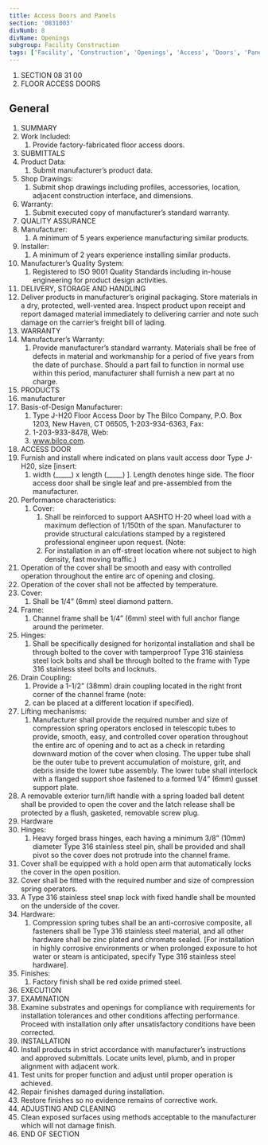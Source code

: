 ```yaml
---
title: Access Doors and Panels
section: '0831003'
divNumb: 8
divName: Openings
subgroup: Facility Construction
tags: ['Facility', 'Construction', 'Openings', 'Access', 'Doors', 'Panels']
---
```


1. SECTION 08 31 00
1. FLOOR ACCESS DOORS

## General

   1. SUMMARY
   1. Work Included:
      1. Provide factory-fabricated floor access doors.
   1. SUBMITTALS
   1. Product Data:
      1. Submit manufacturer’s product data.
   1. Shop Drawings:
      1. Submit shop drawings including profiles, accessories, location, adjacent construction interface, and dimensions.
   1. Warranty:
      1. Submit executed copy of manufacturer’s standard warranty.
   1. QUALITY ASSURANCE
   1. Manufacturer:
      1. A minimum of 5 years experience manufacturing similar products.
   1. Installer:
      1. A minimum of 2 years experience installing similar products.
   1. Manufacturer’s Quality System:
      1. Registered to ISO 9001 Quality Standards including in-house engineering for product design activities.
   1. DELIVERY, STORAGE AND HANDLING
   1. Deliver products in manufacturer’s original packaging. Store materials in a dry, protected, well-vented area. Inspect product upon receipt and report damaged material immediately to delivering carrier and note such damage on the carrier’s freight bill of lading.
   1. WARRANTY
   1. Manufacturer’s Warranty:
      1. Provide manufacturer’s standard warranty. Materials shall be free of defects in material and workmanship for a period of five years from the date of purchase. Should a part fail to function in normal use within this period, manufacturer shall furnish a new part at no charge.
   1. PRODUCTS
   1. manufacturer
   1. Basis-of-Design Manufacturer:
      1. Type J-H20 Floor Access Door by The Bilco Company, P.O. Box 1203, New Haven, CT 06505, 1-203-934-6363, Fax:
      1. 1-203-933-8478, Web:
      1. www.bilco.com. 
   1. ACCESS DOOR
   1. Furnish and install where indicated on plans vault access door Type J-H20, size [insert:
      1. width (\_\_\_\_\_) x length (\_\_\_\_\_) ]. Length denotes hinge side. The floor access door shall be single leaf and pre-assembled from the manufacturer.
   1. Performance characteristics:
      1. Cover:
         1. Shall be reinforced to support AASHTO H-20 wheel load with a maximum deflection of 1/150th of the span. Manufacturer to provide structural calculations stamped by a registered professional engineer upon request. (Note:
         1. For installation in an off-street location where not subject to high density, fast moving traffic.) 
   1. Operation of the cover shall be smooth and easy with controlled operation throughout the entire arc of opening and closing.
   1. Operation of the cover shall not be affected by temperature.
   1. Cover:
      1. Shall be 1/4” (6mm) steel diamond pattern.
   1. Frame:
      1. Channel frame shall be 1/4” (6mm) steel with full anchor flange around the perimeter. 
   1. Hinges:
      1. Shall be specifically designed for horizontal installation and shall be through bolted to the cover with tamperproof Type 316 stainless steel lock bolts and shall be through bolted to the frame with Type 316 stainless steel bolts and locknuts. 
   1. Drain Coupling:
      1. Provide a 1-1/2” (38mm) drain coupling located in the right front corner of the channel frame (note:
      1. can be placed at a different location if specified).
   1. Lifting mechanisms:
      1. Manufacturer shall provide the required number and size of compression spring operators enclosed in telescopic tubes to provide, smooth, easy, and controlled cover operation throughout the entire arc of opening and to act as a check in retarding downward motion of the cover when closing. The upper tube shall be the outer tube to prevent accumulation of moisture, grit, and debris inside the lower tube assembly. The lower tube shall interlock with a flanged support shoe fastened to a formed 1/4” (6mm) gusset support plate.
   1. A removable exterior turn/lift handle with a spring loaded ball detent shall be provided to open the cover and the latch release shall be protected by a flush, gasketed, removable screw plug.
   1. Hardware
   1. Hinges:
      1. Heavy forged brass hinges, each having a minimum 3/8” (10mm) diameter Type 316 stainless steel pin, shall be provided and shall pivot so the cover does not protrude into the channel frame. 
   1. Cover shall be equipped with a hold open arm that automatically locks the cover in the open position.
   1. Cover shall be fitted with the required number and size of compression spring operators. 
   1. A Type 316 stainless steel snap lock with fixed handle shall be mounted on the underside of the cover. 
   1. Hardware:
      1. Compression spring tubes shall be an anti-corrosive composite, all fasteners shall be Type 316 stainless steel material, and all other hardware shall be zinc plated and chromate sealed. [For installation in highly corrosive environments or when prolonged exposure to hot water or steam is anticipated, specify Type 316 stainless steel hardware]. 
   1. Finishes:
      1. Factory finish shall be red oxide primed steel.
   1. EXECUTION
   1. EXAMINATION
   1. Examine substrates and openings for compliance with requirements for installation tolerances and other conditions affecting performance. Proceed with installation only after unsatisfactory conditions have been corrected.
   1. INSTALLATION
   1. Install products in strict accordance with manufacturer’s instructions and approved submittals. Locate units level, plumb, and in proper alignment with adjacent work. 
   1. Test units for proper function and adjust until proper operation is achieved.
   1. Repair finishes damaged during installation. 
   1. Restore finishes so no evidence remains of corrective work.
   1. ADJUSTING AND CLEANING
   1. Clean exposed surfaces using methods acceptable to the manufacturer which will not damage finish.
   1. END OF SECTION

